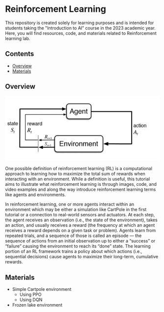 # Reinforcement Learning

This repository is created solely for learning purposes and is intended for students taking the "Introduction to AI" course in the 2023 academic year. Here, you will find resources, code, and materials related to Reinforcement learning lab.

## Contents

- [Overview](#Overview)
- [Materials](#Materials)

## Overview
![RL Block diagram](https://github.com/Divs1159/Reinforcement/blob/main/figures/G1.png)

One possible definition of reinforcement learning (RL) is a computational approach to learning how to maximize the total sum of rewards when interacting with an environment. While a definition is useful, this tutorial aims to illustrate what reinforcement learning is through images, code, and video examples and along the way introduce reinforcement learning terms like agents and environments.

In reinforcement learning, one or more agents interact within an environment which may be either a simulation like CartPole in the first tutorial or a connection to real-world sensors and actuators. At each step, the agent receives an observation (i.e., the state of the environment), takes an action, and usually receives a reward (the frequency at which an agent receives a reward depends on a given task or problem). Agents learn from repeated trials, and a sequence of those is called an episode — the sequence of actions from an initial observation up to either a “success” or “failure” causing the environment to reach its “done” state. The learning portion of an RL framework trains a policy about which actions (i.e., sequential decisions) cause agents to maximize their long-term, cumulative rewards.

## Materials
- Simple Cartpole environment
    - Using PPO
    - Using DQN
- Frozen lake environment

